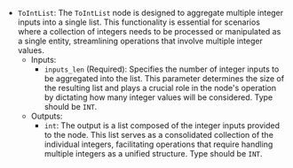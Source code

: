 - `ToIntList`: The `ToIntList` node is designed to aggregate multiple integer inputs into a single list. This functionality is essential for scenarios where a collection of integers needs to be processed or manipulated as a single entity, streamlining operations that involve multiple integer values.
    - Inputs:
        - `inputs_len` (Required): Specifies the number of integer inputs to be aggregated into the list. This parameter determines the size of the resulting list and plays a crucial role in the node's operation by dictating how many integer values will be considered. Type should be `INT`.
    - Outputs:
        - `int`: The output is a list composed of the integer inputs provided to the node. This list serves as a consolidated collection of the individual integers, facilitating operations that require handling multiple integers as a unified structure. Type should be `INT`.
